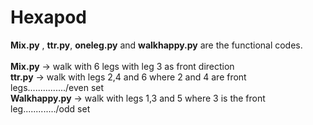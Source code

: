 # Hexapod

**Mix.py** , **ttr.py**, **oneleg.py** and **walkhappy.py** are the functional codes.
<br><br>
**Mix.py** -> walk with 6 legs with leg 3 as front direction
<br>
**ttr.py** -> walk with legs 2,4 and 6 where 2 and 4 are front legs.............../even set 
<br>
**Walkhappy.py** -> walk with legs 1,3 and 5 where 3 is the front leg............./odd set
<br>
